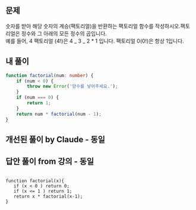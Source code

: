 ## 문제

숫자를 받아 해당 숫자의 계승(팩토리얼)을 반환하는 팩토리얼 함수를 작성하시오.팩토리얼은 정수와 그 아래의 모든 정수의 곱입니다.<br/>
예를 들어, 4 팩토리얼 (4!)은 4 _ 3 _ 2 \* 1 입니다. 팩토리얼 0(0!)은 항상 1입니다.

## 내 풀이

```typescript
function factorial(num: number) {
	if (num < 0) {
		throw new Error('양수를 넣어주세요.');
	}
	if (num === 0) {
		return 1;
	}
	return num * factorial(num - 1);
}
```

## 개선된 풀이 by Claude - 동일

## 답안 풀이 from 강의 - 동일

```

function factorial(x){
   if (x < 0 ) return 0;
   if (x <= 1 ) return 1;
   return x * factorial(x-1);
}
```
